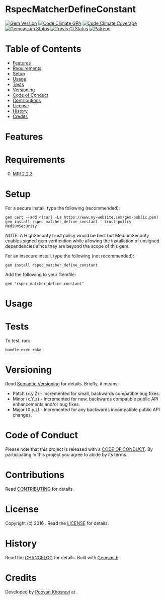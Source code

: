 # RspecMatcherDefineConstant

[![Gem Version](https://badge.fury.io/rb/rspec_matcher_define_constant.svg)](http://badge.fury.io/rb/rspec_matcher_define_constant)
[![Code Climate GPA](https://codeclimate.com/github//rspec_matcher_define_constant.svg)](https://codeclimate.com/github//rspec_matcher_define_constant)
[![Code Climate Coverage](https://codeclimate.com/github//rspec_matcher_define_constant/coverage.svg)](https://codeclimate.com/github//rspec_matcher_define_constant)
[![Gemnasium Status](https://gemnasium.com//rspec_matcher_define_constant.svg)](https://gemnasium.com//rspec_matcher_define_constant)
[![Travis CI Status](https://secure.travis-ci.org//rspec_matcher_define_constant.svg)](https://travis-ci.org//rspec_matcher_define_constant)
[![Patreon](https://img.shields.io/badge/patreon-donate-brightgreen.svg)](https://www.patreon.com/)

<!-- Tocer[start]: Auto-generated, don't remove. -->

# Table of Contents

- [Features](#features)
- [Requirements](#requirements)
- [Setup](#setup)
- [Usage](#usage)
- [Tests](#tests)
- [Versioning](#versioning)
- [Code of Conduct](#code-of-conduct)
- [Contributions](#contributions)
- [License](#license)
- [History](#history)
- [Credits](#credits)

<!-- Tocer[finish]: Auto-generated, don't remove. -->

# Features

# Requirements

0. [MRI 2.2.3](https://www.ruby-lang.org)

# Setup

For a secure install, type the following (recommended):

    gem cert --add <(curl -Ls https://www.my-website.com/gem-public.pem)
    gem install rspec_matcher_define_constant --trust-policy MediumSecurity

NOTE: A HighSecurity trust policy would be best but MediumSecurity enables signed gem verification while
allowing the installation of unsigned dependencies since they are beyond the scope of this gem.

For an insecure install, type the following (not recommended):

    gem install rspec_matcher_define_constant

Add the following to your Gemfile:

    gem "rspec_matcher_define_constant"

# Usage

# Tests

To test, run:

    bundle exec rake

# Versioning

Read [Semantic Versioning](http://semver.org) for details. Briefly, it means:

- Patch (x.y.Z) - Incremented for small, backwards compatible bug fixes.
- Minor (x.Y.z) - Incremented for new, backwards compatible public API enhancements and/or bug fixes.
- Major (X.y.z) - Incremented for any backwards incompatible public API changes.

# Code of Conduct

Please note that this project is released with a [CODE OF CONDUCT](CODE_OF_CONDUCT.md). By participating in this project
you agree to abide by its terms.

# Contributions

Read [CONTRIBUTING](CONTRIBUTING.md) for details.

# License

Copyright (c) 2016 []().
Read the [LICENSE](LICENSE.md) for details.

# History

Read the [CHANGELOG](CHANGELOG.md) for details.
Built with [Gemsmith](https://github.com/bkuhlmann/gemsmith).

# Credits

Developed by [Pooyan Khosravi]() at []().
